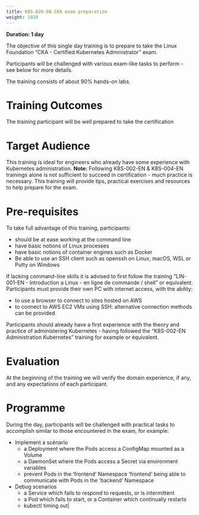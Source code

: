 ```yaml
---
title: K8S-020-EN CKA exam preparation
weight: 1020
---
```

**Duration: 1 day**

The objective of this single day training is to prepare to take the Linux Foundation “CKA - Certified Kubernetes Administrator” exam.

Participants will be challenged with various exam-like tasks to perform - see below for more details.

The training consists of about 90% hands-on labs.


# Training Outcomes

The training participant will be well prepared to take the certification


# Target Audience

This training is ideal for engineers who already have some experience with Kubernetes administration.
**Note:** Following K8S-002-EN & K8S-004-EN trainings alone is not sufficient to succeed in certification - much practice is necessary.   This training will provide tips, practical exercises and resources to help prepare for the exam.

# Pre-requisites

To take full advantage of this training, participants:
- should be at ease working at the command line
- have basic notions of Linux processes
- have basic notions of container engines such as Docker
- Be able to use an SSH client such as openssh on Linux, macOS, WSL or Putty on Windows

If lacking command-line skills it is advised to first follow the training “LIN-001-EN - Introduction a Linux - en ligne de commande / shell” or equivalent.
Participants must provide their own PC with internet access, with the ability:
- to use a browser to connect to sites hosted on AWS
- to connect to AWS EC2 VMs using SSH: alternative connection methods can be provided

Participants should already have a first experience with the theory and practice of administering Kubernetes - having followed the “K8S-002-EN Administration Kubernetes” training for example or équivalent.


# Evaluation

At the beginning of the training we will verify the domain experience, if any, and any expectations of each participant.


# Programme

During the day, participants will be challenged with practical tasks to accomplish similar to those encountered in the exam, for example:
- Implement a scénario
  - a Deployment where the Pods access a ConfigMap mounted as a Volume
  - a DaemonSet where the Pods access a Secret via environment variables
  - prevent Pods in the ‘frontend’ Namespace ‘frontend’ being able to communicate with Pods in the ‘backend’ Namespace
- Debug scenarios
  - a Service which fails to respond to requests, or is intermittent
  - a Pod which fails to start, or a Container which continually restarts
  - kubectl timing out|


